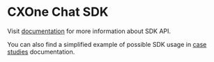 # CXOne Chat SDK

Visit [documentation][docs] for more information about SDK API.

You can also find a simplified example of possible SDK usage in [case studies](docs/case-studies.md)
documentation.

[docs]: https://brandembassy.github.io/cxone-mobile-sdk-android
